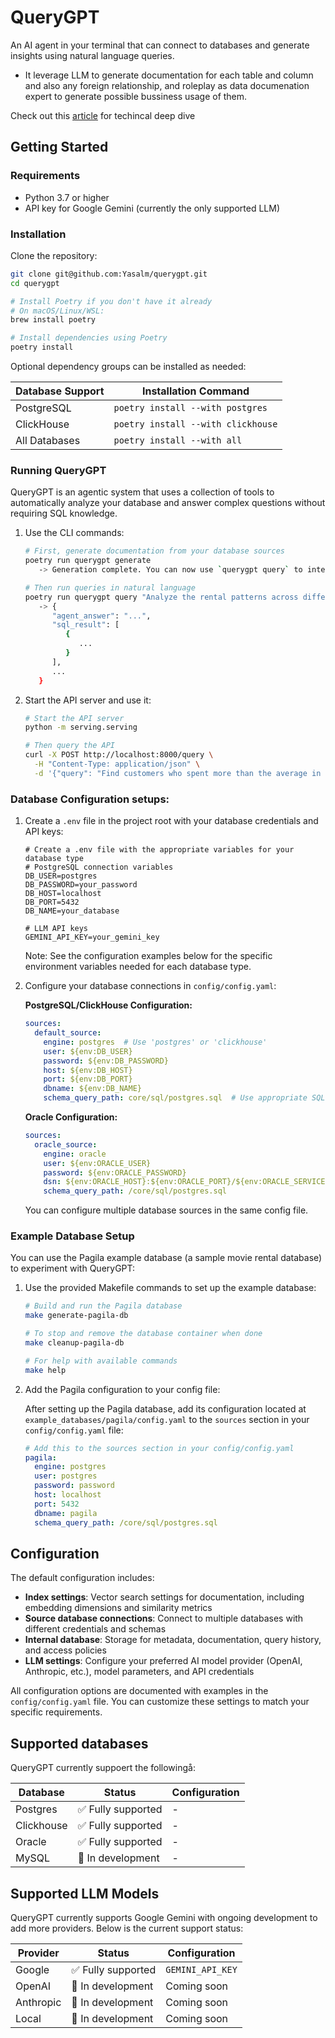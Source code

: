 # QueryGPT

An AI agent in your terminal that can connect to databases and generate insights using natural language queries. 
- It leverage LLM to generate documentation for each table and column and also any foreign relationship, and roleplay as data documenation expert to generate possible bussiness usage of them.

Check out this [article](https://yasalm.github.io/yasir-s/an-ai-agent-to-interact-with-databases) for techincal deep dive 


## Getting Started

### Requirements
- Python 3.7 or higher
- API key for Google Gemini (currently the only supported LLM)

### Installation

   Clone the repository:
   ```bash
   git clone git@github.com:Yasalm/querygpt.git
   cd querygpt
   ```

   ```bash
   # Install Poetry if you don't have it already
   # On macOS/Linux/WSL:
   brew install poetry
   
   # Install dependencies using Poetry
   poetry install
   ```

   Optional dependency groups can be installed as needed:
   
   | Database Support | Installation Command |
   |------------------|----------------------|
   | PostgreSQL       | `poetry install --with postgres` |
   | ClickHouse       | `poetry install --with clickhouse` |
   | All Databases    | `poetry install --with all` |

### Running QueryGPT

QueryGPT is an agentic system that uses a collection of tools to automatically analyze your database and answer complex questions without requiring SQL knowledge.

1. Use the CLI commands:
   ```bash
   # First, generate documentation from your database sources
   poetry run querygpt generate
      -> Generation complete. You can now use `querygpt query` to interact with the agent.
   
   # Then run queries in natural language
   poetry run querygpt query "Analyze the rental patterns across different film categories and identify which categories show seasonal trends, comparing summer vs winter rentals for the past two years"
      -> {
         "agent_answer": "...",
         "sql_result": [
            {
               ...
            }
         ],
         ...
      }
   ```

2. Start the API server and use it:
   ```bash
   # Start the API server
   python -m serving.serving
   
   # Then query the API
   curl -X POST http://localhost:8000/query \
     -H "Content-Type: application/json" \
     -d '{"query": "Find customers who spent more than the average in 2022, break down their spending by film category, and recommend three films they haven't watched based on their preferences"}'
   ```

### Database Configuration setups:

1. Create a `.env` file in the project root with your database credentials and API keys:
   ```
   # Create a .env file with the appropriate variables for your database type
   # PostgreSQL connection variables
   DB_USER=postgres
   DB_PASSWORD=your_password
   DB_HOST=localhost
   DB_PORT=5432
   DB_NAME=your_database
   
   # LLM API keys
   GEMINI_API_KEY=your_gemini_key
   ```

   Note: See the configuration examples below for the specific environment variables needed for each database type.

2. Configure your database connections in `config/config.yaml`:

   **PostgreSQL/ClickHouse Configuration:**
   ```yaml
   sources:
     default_source:
       engine: postgres  # Use 'postgres' or 'clickhouse'
       user: ${env:DB_USER}
       password: ${env:DB_PASSWORD}
       host: ${env:DB_HOST}
       port: ${env:DB_PORT}
       dbname: ${env:DB_NAME}
       schema_query_path: core/sql/postgres.sql  # Use appropriate SQL path
   ```

   **Oracle Configuration:**
   ```yaml
   sources:
     oracle_source:
       engine: oracle
       user: ${env:ORACLE_USER}
       password: ${env:ORACLE_PASSWORD}
       dsn: ${env:ORACLE_HOST}:${env:ORACLE_PORT}/${env:ORACLE_SERVICE}
       schema_query_path: /core/sql/postgres.sql
   ```

   You can configure multiple database sources in the same config file.

### Example Database Setup

You can use the Pagila example database (a sample movie rental database) to experiment with QueryGPT:

1. Use the provided Makefile commands to set up the example database:
   ```bash
   # Build and run the Pagila database
   make generate-pagila-db
   
   # To stop and remove the database container when done
   make cleanup-pagila-db
   
   # For help with available commands
   make help
   ```

2. Add the Pagila configuration to your config file:

   After setting up the Pagila database, add its configuration located at `example_databases/pagila/config.yaml` to the `sources` section 
   in your `config/config.yaml` file:

   ```yaml
   # Add this to the sources section in your config/config.yaml
   pagila:
     engine: postgres
     user: postgres
     password: password
     host: localhost
     port: 5432
     dbname: pagila
     schema_query_path: /core/sql/postgres.sql
   ```

## Configuration

The default configuration includes:
- **Index settings**: Vector search settings for documentation, including embedding dimensions and similarity metrics
- **Source database connections**: Connect to multiple databases with different credentials and schemas
- **Internal database**: Storage for metadata, documentation, query history, and access policies
- **LLM settings**: Configure your preferred AI model provider (OpenAI, Anthropic, etc.), model parameters, and API credentials

All configuration options are documented with examples in the `config/config.yaml` file. You can customize these settings to match your specific requirements.
## Supported databases

QueryGPT currently suppoert the followingå:

| Database | Status | Configuration |
|----------|--------|--------------|
| Postgres | ✅ Fully supported | - |
| Clickhouse | ✅ Fully supported | - |
| Oracle | ✅ Fully supported | - |
| MySQL | 🔄 In development | - |

## Supported LLM Models

QueryGPT currently supports Google Gemini with ongoing development to add more providers. Below is the current support status:

| Provider | Status | Configuration |
|----------|--------|--------------|
| Google | ✅ Fully supported | `GEMINI_API_KEY` |
| OpenAI | 🔄 In development | Coming soon |
| Anthropic | 🔄 In development | Coming soon |
| Local | 🔄 In development | Coming soon |
